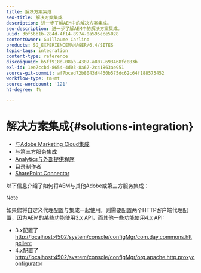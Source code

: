```yaml
---
title: 解决方案集成
seo-title: 解决方案集成
description: 进一步了解AEM中的解决方案集成。
seo-description: 进一步了解AEM中的解决方案集成。
uuid: 3bf56b1b-284d-4f14-8974-0a595ece5028
contentOwner: Guillaume Carlino
products: SG_EXPERIENCEMANAGER/6.4/SITES
topic-tags: integration
content-type: reference
discoiquuid: b5ff918d-08ab-4307-a807-693468fc083b
exl-id: 1ee7ccbd-8654-4d03-8a67-2c41863ae951
source-git-commit: af7bced72b8043d4460b575dc62c64f188575452
workflow-type: tm+mt
source-wordcount: '121'
ht-degree: 4%

---
```


# 解决方案集成{#solutions-integration}

* [与Adobe Marketing Cloud集成](/help/sites-administering/marketing-cloud.md)
* [与第三方服务集成](/help/sites-administering/third-party-services.md)
* [Analytics与外部提供程序](/help/sites-administering/external-providers.md)
* [目录制作者](/help/sites-administering/catalog-producer.md)
* [SharePoint Connector](/help/sites-administering/sharepoint-connector.md)

以下信息介绍了如何将AEM与其他Adobe或第三方服务集成：

>[!NOTE]
>
>如果您将自定义代理配置与集成一起使用，则需要配置两个HTTP客户端代理配置，因为AEM的某些功能使用3.x API，而其他一些功能使用4.x API:
>
>* 3.x配置了[http://localhost:4502/system/console/configMgr/com.day.commons.httpclient](http://localhost:4502/system/console/configMgr/com.day.commons.httpclient)
>* 4.x配置了[http://localhost:4502/system/console/configMgr/org.apache.http.proxyconfigurator](http://localhost:4502/system/console/configMgr/org.apache.http.proxyconfigurator)
>


